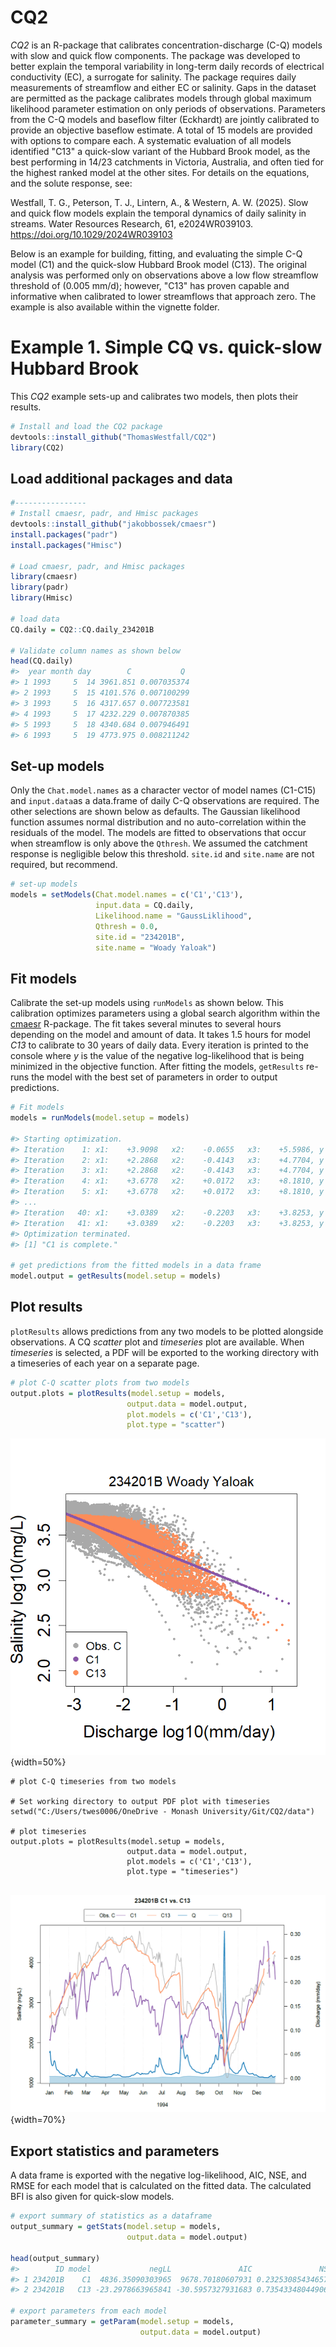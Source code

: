 # CQ2
 _CQ2_ is an R-package that calibrates concentration-discharge (C-Q) models with slow and quick flow components. The package was developed to better explain the temporal variability in long-term daily records of electrical conductivity (EC), a surrogate for salinity. The package requires daily measurements of streamflow and either EC or salinity. Gaps in the dataset are permitted as the package calibrates models through global maximum likelihood parameter estimation on only periods of observations. Parameters from the C-Q models and baseflow filter (Eckhardt) are jointly calibrated to provide an objective baseflow estimate. A total of 15 models are provided with options to compare each. A systematic evaluation of all models identified "C13" a quick-slow variant of the Hubbard Brook model, as the best performing in 14/23 catchments in Victoria, Australia, and often tied for the highest ranked model at the other sites. For details on the equations, and the solute response, see:

Westfall, T. G., Peterson, T. J., Lintern, A., & Western, A. W. (2025). Slow and quick flow models explain the temporal dynamics of daily salinity in streams. Water Resources Research, 61, e2024WR039103. https://doi.org/10.1029/2024WR039103

Below is an example for building, fitting, and evaluating the simple C-Q model (C1) and the quick-slow Hubbard Brook model (C13). The original analysis was performed only on observations above a low flow streamflow threshold of (0.005 mm/d); however, "C13" has proven capable and informative when calibrated to lower streamflows that approach zero. The example is also available within the vignette folder. 

# Example 1. Simple CQ vs. quick-slow Hubbard Brook

This _CQ2_ example sets-up and calibrates two models, then plots their results.

```r
# Install and load the CQ2 package
devtools::install_github("ThomasWestfall/CQ2")
library(CQ2)
```

## Load additional packages and data
```r
#----------------
# Install cmaesr, padr, and Hmisc packages
devtools::install_github("jakobbossek/cmaesr")
install.packages("padr")
install.packages("Hmisc")

# Load cmaesr, padr, and Hmisc packages
library(cmaesr)
library(padr)
library(Hmisc)

# load data
CQ.daily = CQ2::CQ.daily_234201B

# Validate column names as shown below
head(CQ.daily)
#>  year month day        C           Q
#> 1 1993     5  14 3961.851 0.007035374
#> 2 1993     5  15 4101.576 0.007100299
#> 3 1993     5  16 4317.657 0.007723581
#> 4 1993     5  17 4232.229 0.007870385
#> 5 1993     5  18 4340.684 0.007946491
#> 6 1993     5  19 4773.975 0.008211242
```
## Set-up models
Only the `Chat.model.names` as a character vector of model names (C1-C15) and `input.data`as a data.frame of daily C-Q observations are required. The other selections are shown below as defaults. The Gaussian likelihood function assumes normal distribution and no auto-correlation within the residuals of the model. The models are fitted to observations that occur when streamflow is only above the `Qthresh`. We assumed the catchment response is negligible below this threshold. `site.id` and `site.name` are not required, but recommend.

```r
# set-up models 
models = setModels(Chat.model.names = c('C1','C13'),
                   input.data = CQ.daily,
                   Likelihood.name = "GaussLiklihood",
                   Qthresh = 0.0,
                   site.id = "234201B",
                   site.name = "Woady Yaloak")
```

## Fit models
Calibrate the set-up models using `runModels` as shown below. This calibration optimizes parameters using a global search algorithm within the [cmaesr](https://github.com/jakobbossek/cmaesr) R-package. The fit takes several minutes to several hours depending on the model and amount of data. It takes 1.5 hours for model _C13_ to calibrate to 30 years of daily data. Every iteration is printed to the console where _y_ is the value of the negative log-likelihood that is being minimized in the objective function. After fitting the models, `getResults` re-runs the model with the best set of parameters in order to output predictions. 
```r 
# Fit models
models = runModels(model.setup = models)

#> Starting optimization.
#> Iteration    1: x1:    +3.9098   x2:    -0.0655   x3:    +5.5986, y = +31367.2920
#> Iteration    2: x1:    +2.2868   x2:    -0.4143   x3:    +4.7704, y = +20013.2967
#> Iteration    3: x1:    +2.2868   x2:    -0.4143   x3:    +4.7704, y = +20013.2967
#> Iteration    4: x1:    +3.6778   x2:    +0.0172   x3:    +8.1810, y = +10634.3370
#> Iteration    5: x1:    +3.6778   x2:    +0.0172   x3:    +8.1810, y = +10634.3370
#> ...
#> Iteration   40: x1:    +3.0389   x2:    -0.2203   x3:    +3.8253, y = +4836.3509
#> Iteration   41: x1:    +3.0389   x2:    -0.2203   x3:    +3.8253, y = +4836.3509
#> Optimization terminated.
#> [1] "C1 is complete."

# get predictions from the fitted models in a data frame
model.output = getResults(model.setup = models)

```

## Plot results
`plotResults` allows predictions from any two models to be plotted alongside observations. A CQ _scatter_ plot and _timeseries_ plot are available. When _timeseries_ is selected, a PDF will be exported to the working directory with a timeseries of each year on a separate page. 

```r
# plot C-Q scatter plots from two models
output.plots = plotResults(model.setup = models,
                          output.data = model.output,
                          plot.models = c('C1','C13'),
                          plot.type = "scatter")
```

![CQ observations and predictions from both models](https://github.com/ThomasWestfall/CQ2/blob/main/data/CQ_plot_234201B.png?raw=true){width=50%}

```
# plot C-Q timeseries from two models

# Set working directory to output PDF plot with timeseries
setwd("C:/Users/twes0006/OneDrive - Monash University/Git/CQ2/data")

# plot timeseries
output.plots = plotResults(model.setup = models,
                          output.data = model.output,
                          plot.models = c('C1','C13'),
                          plot.type = "timeseries")
                          
```

![Example of timeseries figure on one-page of PDF exported](https://github.com/ThomasWestfall/CQ2/blob/main/data/CQ_timeseries_234201B_1994.png?raw=true){width=70%}


## Export statistics and parameters
A data frame is exported with the negative log-likelihood, AIC, NSE, and RMSE for each model that is calculated on the fitted data. The calculated BFI is also given for quick-slow models.
```r
# export summary of statistics as a dataframe
output_summary = getStats(model.setup = models,
                          output.data = model.output)

head(output_summary)
#>        ID model             negLL               AIC               NSE             RMSE             BFI
#> 1 234201B    C1  4836.35090303965  9678.70180607931 0.232530854346575 1408.56860983028            <NA>
#> 2 234201B   C13 -23.2978663965841 -30.5957327931683 0.735433480449069 824.072331651912 0.1161062944671

# export parameters from each model
parameter_summary = getParam(model.setup = models,
                             output.data = model.output)

```
